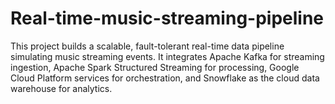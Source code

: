 # Real-time-music-streaming-pipeline
This project builds a scalable, fault-tolerant real-time data pipeline simulating music streaming events. It integrates Apache Kafka for streaming ingestion, Apache Spark Structured Streaming for processing, Google Cloud Platform services for orchestration, and Snowflake as the cloud data warehouse for analytics.
